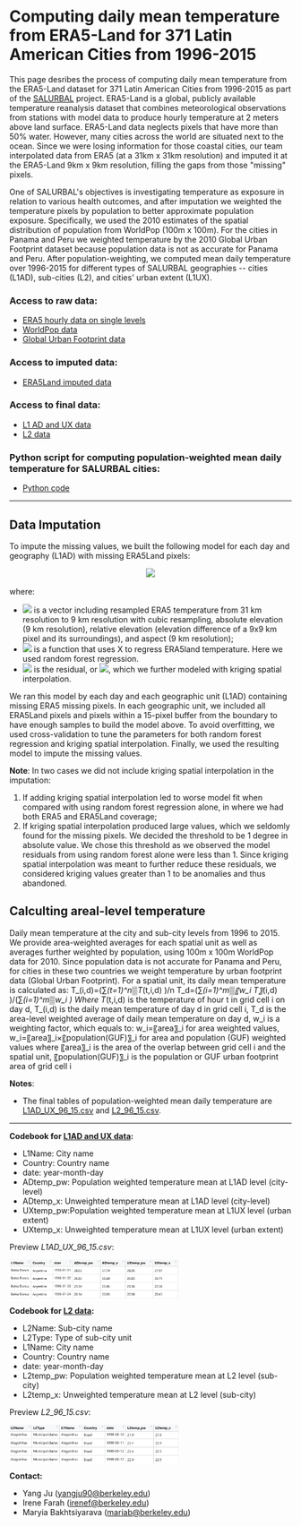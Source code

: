 
# Computing daily mean temperature from ERA5-Land for 371 Latin American Cities from 1996-2015

This page desribes the process of computing daily mean temperature from the ERA5-Land dataset for 371 Latin American Cities from 1996-2015 as part of the [SALURBAL](https://drexel.edu/lac/salurbal/overview/) project. ERA5-Land is a global, publicly available temperature reanalysis dataset that combines meteorological observations from stations with model data to produce hourly temperature at 2 meters above land surface. ERA5-Land data neglects pixels that have more than 50% water. However, many cities across the world are situated next to the ocean. Since we were losing information for those coastal cities, our team interpolated data from ERA5 (at a 31km x 31km resolution) and imputed it at the ERA5-Land 9km x 9km resolution, filling the gaps from those "missing" pixels.

One of SALURBAL's objectives is investigating temperature as exposure in relation to various health outcomes, and after imputation we weighted the temperature pixels by population to better approximate population exposure. Specifically, we used the 2010 estimates of the spatial distribution of population from WorldPop (100m x 100m). For the cities in Panama and Peru we weighted temperature by the 2010 Global Urban Footprint dataset because population data is not as accurate for Panama and Peru. After population-weighting, we computed mean daily temperature over 1996-2015 for different types of SALURBAL geographies -- cities (L1AD), sub-cities (L2), and cities' urban extent (L1UX). 

### Access to raw data:
- [ERA5 hourly data on single levels](https://cds.climate.copernicus.eu/cdsapp#!/dataset/reanalysis-era5-single-levels?tab=overview)
- [WorldPop data](https://www.worldpop.org/project/categories?id=3)
- [Global Urban Footprint data](https://drive.google.com/drive/folders/1_NM6c_SDAqb0LAOXt8LpbTT7eIL3HgAY)

### Access to imputed data:
- [ERA5Land imputed data](https://drive.google.com/drive/u/1/folders/1lpLFuolGD9iz7jNLnbh9kyjODtkg9Yk-)

### Access to final data:
- [L1 AD and UX data](https://drive.google.com/drive/u/1/folders/15eW8UumtN8Q-9b_q9fxbJGkVQA4kRHHn)
- [L2 data](https://drive.google.com/drive/folders/1VMb7JpvLAMVuypfpp7uk_FQebS3qQvHU?usp=sharing)

### Python script for computing population-weighted mean daily temperature for SALURBAL cities:
- [Python code](https://github.com/Drexel-UHC/salurbal_heat/blob/master/scripts/ERA_land_fill__final_version_vZonalStats.py)

---

## Data Imputation

To impute the missing values, we built the following model for each day and geography (L1AD) with missing ERA5Land pixels: 
<p align="center">
<img src="https://render.githubusercontent.com/render/math?math=ERA5land=f(X)%2B\epsilon">
</p>

where:
- <img src="https://render.githubusercontent.com/render/math?math=$X$"> is a vector including resampled ERA5 temperature from 31 km resolution to 9 km resolution with cubic resampling, absolute elevation (9 km resolution), relative elevation (elevation difference of a 9x9 km pixel and its surroundings), and aspect (9 km resolution);  
- <img src="https://render.githubusercontent.com/render/math?math=f(X)"> is a function that uses X to regress ERA5land temperature. Here we used random forest regression.  
- <img src="https://render.githubusercontent.com/render/math?math=\epsilon"> is the residual, or <img src="https://render.githubusercontent.com/render/math?math=ERA5land-f(X)">, which we further modeled with kriging spatial interpolation.  

We ran this model by each day and each geographic unit (L1AD) containing missing ERA5 missing pixels. In each geographic unit, we included all ERA5Land pixels and pixels within a 15-pixel buffer from the boundary to have enough samples to build the model above. To avoid overfitting, we used cross-validation to tune the parameters for both random forest regression and kriging spatial interpolation. Finally, we used the resulting model to impute the missing values.  

**Note**: In two cases we did not include kriging spatial interpolation in the imputation:
1. If adding kriging spatial interpolation led to worse model fit when compared with using random forest regression alone, in where we had both ERA5 and ERA5Land coverage;
2. If kriging spatial interpolation produced large values, which we seldomly found for the missing pixels. We decided the threshold to be 1 degree in absolute value. We chose this threshold as we observed the model residuals from using random forest alone were less than 1. Since kriging spatial interpolation was meant to further reduce these residuals, we considered kriging values greater than 1 to be anomalies and thus abandoned. 

## Calculting areal-level temperature 
Daily mean temperature at the city and sub-city levels from 1996 to 2015. We provide area-weighted averages for each spatial unit as well as averages further weighted by population, using 100m x 100m WorldPop data for 2010. Since population data is not accurate for Panama and Peru, for cities in these two countries we weight temperature by urban footprint data (Global Urban Footprint). 
For a spatial unit, its daily mean temperature is calculated as:
T_(i,d)=(∑_(t=1)^n▒T_(t,i,d) )/n
T_d=(∑_(i=1)^m▒〖w_i T〗_(i,d) )/(∑_(i=1)^m▒w_i )
Where T_(t,i,d) is the temperature of hour t in grid cell i on day d, T_(i,d) is the daily mean temperature of day d in grid cell i, T_d is the area-level weighted average of daily mean temperature on day d, w_i is a weighting factor, which equals to:
w_i=〖area〗_i                                                   for area weighted values,
w_i=〖area〗_i×〖population(GUF)〗_i          for area and population (GUF) weighted values
where 〖area〗_i is the area of the overlap between grid cell i and the spatial unit, 〖population(GUF)〗_i is the population or GUF urban footprint area of grid cell i



**Notes**:  
- The final tables of population-weighted mean daily temperature are [L1AD_UX_96_15.csv](https://drive.google.com/drive/u/1/folders/15eW8UumtN8Q-9b_q9fxbJGkVQA4kRHHn) and [L2_96_15.csv](https://drive.google.com/drive/u/1/folders/1VMb7JpvLAMVuypfpp7uk_FQebS3qQvHU). 
---

**Codebook for [L1AD and UX data](https://drive.google.com/drive/u/1/folders/15eW8UumtN8Q-9b_q9fxbJGkVQA4kRHHn):**  
- L1Name: City name
- Country: Country name
- date: year-month-day
- ADtemp_pw: Population weighted temperature mean at L1AD level (city-level)
- ADtemp_x: Unweighted temperature mean at L1AD level (city-level)
- UXtemp_pw:Population weighted temperature mean at L1UX level (urban extent) 
- UXtemp_x:  Unweighted temperature mean at L1UX level (urban extent)


Preview *L1AD_UX_96_15.csv*:  

<img src="scripts/L1_preview.PNG" align="center" width="60%">

**Codebook for [L2 data](https://drive.google.com/drive/folders/1VMb7JpvLAMVuypfpp7uk_FQebS3qQvHU?usp=sharing):**  
- L2Name: Sub-city name
- L2Type: Type of sub-city unit
- L1Name: City name
- Country: Country name
- date: year-month-day
- L2temp_pw: Population weighted temperature mean at L2 level (sub-city)
- L2temp_x: Unweighted temperature mean at L2 level (sub-city)


Preview *L2_96_15.csv*:  

<img src="scripts/L2_preview.PNG" align="center" width="60%">

**Contact:** 
- Yang Ju (yangju90@berkeley.edu)
- Irene Farah (irenef@berkeley.edu)
- Maryia Bakhtsiyarava (mariab@berkeley.edu)

